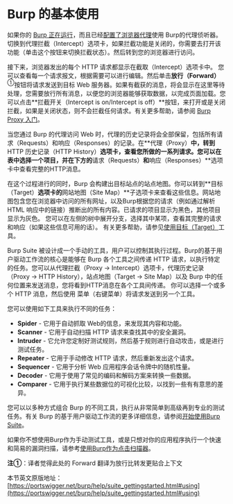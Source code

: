 # Burp 的基本使用


如果你的 [Burp 正在运行](../Getting_Started/Launching_Burp.md)，而且已经[配置了浏览器代理](../Getting_Started/Configuring_Your_Browser.md)使用 Burp的代理侦听器。切换到代理拦截（Intercept）选项卡，如果拦截功能是关闭的，你需要去打开该功能（单击这个按钮来切换拦截状态）。然后转到您的浏览器进行访问。

接下来，浏览器发出的每个 HTTP 请求都显示在截取（Intercept）选项卡中。 您可以查看每一个请求报文，根据需要可以进行编辑。然后单击**放行（Forward）**<sup>①</sup>按钮将请求发送到目标 Web 服务器。如果有截获的消息，将会显示在这里等待处理，您需要放行所有消息，以便您的浏览器能够获取数据，以完成页面加载。您可以点击**拦截开关（Intercept is on/Intercept is off）**按钮，来打开或是关闭拦截，如果是关闭状态，则不会拦截任何请求。有关更多帮助，请参阅 [Burp Proxy 入门](../../Proxy/Getting_Started.md)。

当您通过 Burp 的代理访问 Web 时，代理的历史记录将会全部保留，包括所有请求（Requests）和响应（Responses）的记录。在**代理（Proxy）**中，转到**HTTP 历史记录（HTTP History）**选项卡，查看您所做的一系列请求。您可以在表中选择一个项目，并在下方的**请求（Requests）**和**响应（Responses）**选项卡中查看完整的HTTP消息。

在这个过程进行的同时，Burp 会构建出目标站点的站点地图。你可以转到**目标（Target）**选项卡的**网站地图（Site Map）**子选项卡来查看这些信息。网站地图包含您在浏览器中访问的所有网址，以及Burp根据您的请求（例如通过解析 HTML 响应中的链接）推断出的所有内容。已请求的项目显示为黑色，其他项目显示为灰色。 您可以在左侧的树中展开分支，选择其中某项，查看其完整的请求和响应（如果这些信息可用的话）。 有关更多帮助，请参见[使用目标（Target）](../../Target/Using/README.md)工具。

Burp Suite 被设计成一个手动的工具，用户可以控制其执行过程。Burp的基于用户驱动工作流的核心是能够在 Burp 各个工具之间传递 HTTP 请求，以执行特定的任务。您可以从代理拦截（Proxy -> Intercept）选项卡，代理历史记录（Proxy -> HTTP History），站点地图（Target -> Site Map）以及 Burp 中的任何位置来发送消息，您将看到HTTP消息在各个工具间传递。 你可以选择一个或多个 HTTP 消息，然后使用
菜单（右键菜单）将请求发送到另一个工具。

您可以使用如下工具来执行不同的任务：

* **Spider** - 它用于自动抓取 Web的信息，来发现其内容和功能。
* **Scanner** - 它用于自动扫描 HTTP 请求来查找其中的安全漏洞。
* **Intruder** - 它允许您定制好测试规则，然后基于规则进行自动攻击，或是进行测试任务。
* **Repeater** - 它用于手动修改 HTTP 请求，然后重新发出这个请求。
* **Sequencer** - 它用于分析 Web 应用程序会话令牌中的随机性量。
* **Decoder** - 它用于使用了常见的编码和解码方案来转换一些数据。
* **Comparer** - 它用于执行某些数据位的可视化比较，以找到一些有有意思的差异。

您可以以多种方式组合 Burp 的不同工具，执行从非常简单到高级再到专业的测试任务。有关 Burp 的基于用户驱动工作流的更多详细信息，请参阅[开始使用Burp Suite](../Using_Burp_Suite/README.md)。

如果你不想使用Burp作为手动测试工具，或是只想对你的应用程序执行一个快速和简易的漏洞扫描，请参考[使用Burp作为点击扫描器](../../Scanner/Point-and-Click.md)。

**注①**：译者觉得此处的 Forward 翻译为放行比转发更贴合上下文

本节英文原版地址：  
[https://portswigger.net/burp/help/suite_gettingstarted.html#using](https://portswigger.net/burp/help/suite_gettingstarted.html#using)